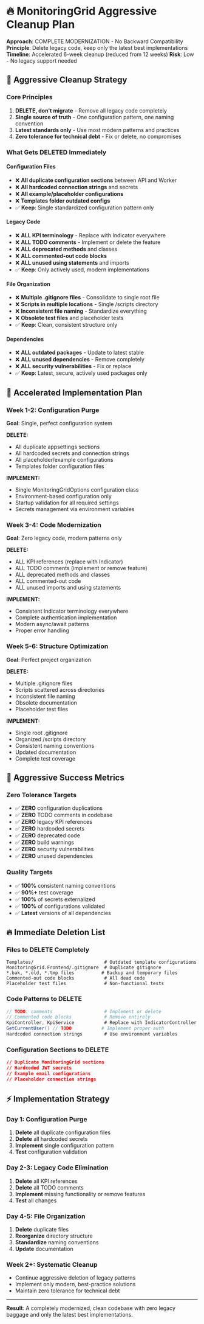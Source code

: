 # 🔥 MonitoringGrid Aggressive Cleanup Plan

**Approach**: COMPLETE MODERNIZATION - No Backward Compatibility
**Principle**: Delete legacy code, keep only the latest best implementations
**Timeline**: Accelerated 6-week cleanup (reduced from 12 weeks)
**Risk**: Low - No legacy support needed

## 🎯 Aggressive Cleanup Strategy

### Core Principles
1. **DELETE, don't migrate** - Remove all legacy code completely
2. **Single source of truth** - One configuration pattern, one naming convention
3. **Latest standards only** - Use most modern patterns and practices
4. **Zero tolerance for technical debt** - Fix or delete, no compromises

### What Gets DELETED Immediately

#### Configuration Files
- ❌ **All duplicate configuration sections** between API and Worker
- ❌ **All hardcoded connection strings** and secrets
- ❌ **All example/placeholder configurations**
- ❌ **Templates folder outdated configs**
- ✅ **Keep**: Single standardized configuration pattern only

#### Legacy Code
- ❌ **ALL KPI terminology** - Replace with Indicator everywhere
- ❌ **ALL TODO comments** - Implement or delete the feature
- ❌ **ALL deprecated methods** and classes
- ❌ **ALL commented-out code blocks**
- ❌ **ALL unused using statements** and imports
- ✅ **Keep**: Only actively used, modern implementations

#### File Organization
- ❌ **Multiple .gitignore files** - Consolidate to single root file
- ❌ **Scripts in multiple locations** - Single /scripts directory
- ❌ **Inconsistent file naming** - Standardize everything
- ❌ **Obsolete test files** and placeholder tests
- ✅ **Keep**: Clean, consistent structure only

#### Dependencies
- ❌ **ALL outdated packages** - Update to latest stable
- ❌ **ALL unused dependencies** - Remove completely
- ❌ **ALL security vulnerabilities** - Fix or replace
- ✅ **Keep**: Latest, secure, actively used packages only

## 🚀 Accelerated Implementation Plan

### Week 1-2: Configuration Purge
**Goal**: Single, perfect configuration system

**DELETE:**
- All duplicate appsettings sections
- All hardcoded secrets and connection strings
- All placeholder/example configurations
- Templates folder configuration files

**IMPLEMENT:**
- Single MonitoringGridOptions configuration class
- Environment-based configuration only
- Startup validation for all required settings
- Secrets management via environment variables

### Week 3-4: Code Modernization
**Goal**: Zero legacy code, modern patterns only

**DELETE:**
- ALL KPI references (replace with Indicator)
- ALL TODO comments (implement or remove feature)
- ALL deprecated methods and classes
- ALL commented-out code
- ALL unused imports and using statements

**IMPLEMENT:**
- Consistent Indicator terminology everywhere
- Complete authentication implementation
- Modern async/await patterns
- Proper error handling

### Week 5-6: Structure Optimization
**Goal**: Perfect project organization

**DELETE:**
- Multiple .gitignore files
- Scripts scattered across directories
- Inconsistent file naming
- Obsolete documentation
- Placeholder test files

**IMPLEMENT:**
- Single root .gitignore
- Organized /scripts directory
- Consistent naming conventions
- Updated documentation
- Complete test coverage

## 🎯 Aggressive Success Metrics

### Zero Tolerance Targets
- ✅ **ZERO** configuration duplications
- ✅ **ZERO** TODO comments in codebase
- ✅ **ZERO** legacy KPI references
- ✅ **ZERO** hardcoded secrets
- ✅ **ZERO** deprecated code
- ✅ **ZERO** build warnings
- ✅ **ZERO** security vulnerabilities
- ✅ **ZERO** unused dependencies

### Quality Targets
- ✅ **100%** consistent naming conventions
- ✅ **90%+** test coverage
- ✅ **100%** of secrets externalized
- ✅ **100%** of configurations validated
- ✅ **Latest** versions of all dependencies

## 🔥 Immediate Deletion List

### Files to DELETE Completely
```
Templates/                          # Outdated template configurations
MonitoringGrid.Frontend/.gitignore  # Duplicate gitignore
*.bak, *.old, *.tmp files          # Backup and temporary files
Commented-out code blocks           # All dead code
Placeholder test files              # Non-functional tests
```

### Code Patterns to DELETE
```csharp
// TODO: comments                   # Implement or delete
// Commented code blocks            # Remove entirely
KpiController, KpiService           # Replace with IndicatorController
GetCurrentUser() // TODO           # Implement proper auth
Hardcoded connection strings        # Use environment variables
```

### Configuration Sections to DELETE
```json
// Duplicate MonitoringGrid sections
// Hardcoded JWT secrets
// Example email configurations
// Placeholder connection strings
```

## ⚡ Implementation Strategy

### Day 1: Configuration Purge
1. **Delete** all duplicate configuration files
2. **Delete** all hardcoded secrets
3. **Implement** single configuration pattern
4. **Test** configuration validation

### Day 2-3: Legacy Code Elimination
1. **Delete** all KPI references
2. **Delete** all TODO comments
3. **Implement** missing functionality or remove features
4. **Test** all changes

### Day 4-5: File Organization
1. **Delete** duplicate files
2. **Reorganize** directory structure
3. **Standardize** naming conventions
4. **Update** documentation

### Week 2+: Systematic Cleanup
- Continue aggressive deletion of legacy patterns
- Implement only modern, best-practice solutions
- Maintain zero tolerance for technical debt

---

**Result**: A completely modernized, clean codebase with zero legacy baggage and only the latest best implementations.